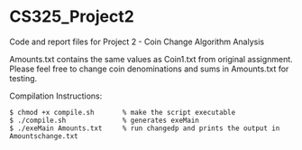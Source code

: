 # CS325_Project2
Code and report files for Project 2 - Coin Change Algorithm Analysis 

Amounts.txt contains the same values as Coin1.txt from original assignment. 
Please feel free to change coin denominations and sums in Amounts.txt for testing. 

Compilation Instructions:

    $ chmod +x compile.sh       % make the script executable
    $ ./compile.sh              % generates exeMain 
    $ ./exeMain Amounts.txt     % run changedp and prints the output in Amountschange.txt
